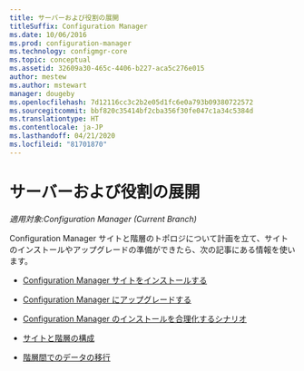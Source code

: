 ```yaml
---
title: サーバーおよび役割の展開
titleSuffix: Configuration Manager
ms.date: 10/06/2016
ms.prod: configuration-manager
ms.technology: configmgr-core
ms.topic: conceptual
ms.assetid: 32609a30-465c-4406-b227-aca5c276e015
author: mestew
ms.author: mstewart
manager: dougeby
ms.openlocfilehash: 7d12116cc3c2b2e05d1fc6e0a793b09380722572
ms.sourcegitcommit: bbf820c35414bf2cba356f30fe047c1a34c5384d
ms.translationtype: HT
ms.contentlocale: ja-JP
ms.lasthandoff: 04/21/2020
ms.locfileid: "81701870"
---
```

# <a name="deploy-servers-and-roles"></a>サーバーおよび役割の展開

*適用対象:Configuration Manager (Current Branch)*

Configuration Manager サイトと階層のトポロジについて計画を立て、サイトのインストールやアップグレードの準備ができたら、次の記事にある情報を使います。  

- [Configuration Manager サイトをインストールする](install/installing-sites.md)  

- [Configuration Manager にアップグレードする](install/upgrade-to-configuration-manager.md)  

- [Configuration Manager のインストールを合理化するシナリオ](install/scenarios-to-streamline-your-installation.md)  

- [サイトと階層の構成](configure/configure-sites-and-hierarchies.md)  

- [階層間でのデータの移行](../../migration/migrate-data-between-hierarchies.md)  
